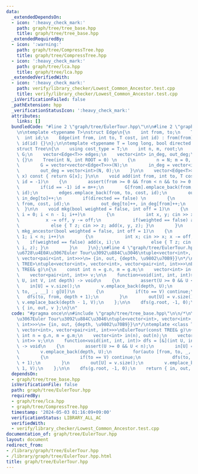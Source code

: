 ```yaml
---
data:
  _extendedDependsOn:
  - icon: ':heavy_check_mark:'
    path: graph/tree/tree_base.hpp
    title: graph/tree/tree_base.hpp
  _extendedRequiredBy:
  - icon: ':warning:'
    path: graph/tree/CompressTree.hpp
    title: graph/tree/CompressTree.hpp
  - icon: ':heavy_check_mark:'
    path: graph/tree/lca.hpp
    title: graph/tree/lca.hpp
  _extendedVerifiedWith:
  - icon: ':heavy_check_mark:'
    path: verify/library_checker/Lowest_Common_Ancestor.test.cpp
    title: verify/library_checker/Lowest_Common_Ancestor.test.cpp
  _isVerificationFailed: false
  _pathExtension: hpp
  _verificationStatusIcon: ':heavy_check_mark:'
  attributes:
    links: []
  bundledCode: "#line 2 \"graph/tree/EulerTour.hpp\"\n\n#line 2 \"graph/tree/tree_base.hpp\"\
    \n\ntemplate <typename T>\nstruct Edge\n{\n    int from, to;\n    T cost;\n  \
    \  int id;\n    Edge(int from, int to, T cost, int id) : from(from), to(to), cost(cost),\
    \ id(id) {}\n};\n\ntemplate <typename T = long long, bool directed = false>\n\
    struct Tree\n{\n    using cost_type = T;\n    int n, m, root;\n    vector<vector<Edge<T>>>\
    \ G;\n    vector<Edge<T>> edges;\n    vector<int> in_deg, out_deg;\n\n    Tree()\
    \ {}\n    Tree(int N, int ROOT = 0) \n    {\n        n = N; m = 0, root = ROOT;\n\
    \        G = vector<vector<Edge<T>>>(N);\n        in_deg = vector<int>(N, 0);\n\
    \        out_deg = vector<int>(N, 0);\n    }\n\n    vector<Edge<T>> operator[](int\
    \ x) const { return G[x]; }\n\n    void add(int from, int to, T cost = 1, int\
    \ id = -1)\n    {\n        assert(from >= 0 && from < n && to >= 0 && to < n);\n\
    \        if(id == -1) id = m++;\n        G[from].emplace_back(from, to, cost,\
    \ id);\n        edges.emplace_back(from, to, cost, id);\n        out_deg[from]++,\
    \ in_deg[to]++;\n        if(directed == false) \n        {\n            G[to].emplace_back(to,\
    \ from, cost, id);\n            out_deg[to]++, in_deg[from]++;\n        }\n  \
    \  }\n\n    void mkg(bool weighted = false, int off = 1)\n    {\n        for(int\
    \ i = 0; i < n - 1; i++)\n        {\n            int x, y; cin >> x >> y;\n  \
    \          x -= off, y -= off;\n            if(weighted == false) add(x, y);\n\
    \            else { T z; cin >> z; add(x, y, z); }\n        }\n    }\n\n    void\
    \ mkg_ancestor(bool weighted = false, int off = 1)\n    {\n        for(int i =\
    \ 1; i < n; i++)\n        {\n            int x; cin >> x; x -= off;\n        \
    \    if(weighted == false) add(x, i);\n            else { T z; cin >> z; add(x,\
    \ i, z); }\n        }\n    }\n};\n#line 4 \"graph/tree/EulerTour.hpp\"\n\n/*\n\
    \u6728\u4E0A\u3067Euler Tour\u3092\u884C\u3046\ntuple<vector<int>, vector<int>,\
    \ vector<pair<int, int>>>\n= {in, out, {depth, \u9802\u70B9}}\n*/\ntemplate <class\
    \ TREE>\ntuple<vector<int>, vector<int>, vector<pair<int, int>>>\nEulerTour(const\
    \ TREE& g)\n{\n    const int n = g.n, m = g.m;\n    vector<int> in(n), out(n);\n\
    \    vector<pair<int, int>> v;\n\n    function<void(int, int, int)> dfs = [&](int\
    \ U, int V, int depth) -> void\n    {\n        assert(U >= 0 && U < n);\n    \
    \    in[U] = v.size();\n        v.emplace_back(depth, U);\n        for(auto [from,\
    \ to, _, __] : g[U])\n        {\n            if(to == V) continue;\n         \
    \   dfs(to, from, depth + 1);\n        }\n        out[U] = v.size();\n       \
    \ v.emplace_back(depth - 1, V);\n    };\n\n    dfs(g.root, -1, 0);\n    return\
    \ { in, out, v };\n}\n"
  code: "#pragma once\n\n#include \"graph/tree/tree_base.hpp\"\n\n/*\n\u6728\u4E0A\
    \u3067Euler Tour\u3092\u884C\u3046\ntuple<vector<int>, vector<int>, vector<pair<int,\
    \ int>>>\n= {in, out, {depth, \u9802\u70B9}}\n*/\ntemplate <class TREE>\ntuple<vector<int>,\
    \ vector<int>, vector<pair<int, int>>>\nEulerTour(const TREE& g)\n{\n    const\
    \ int n = g.n, m = g.m;\n    vector<int> in(n), out(n);\n    vector<pair<int,\
    \ int>> v;\n\n    function<void(int, int, int)> dfs = [&](int U, int V, int depth)\
    \ -> void\n    {\n        assert(U >= 0 && U < n);\n        in[U] = v.size();\n\
    \        v.emplace_back(depth, U);\n        for(auto [from, to, _, __] : g[U])\n\
    \        {\n            if(to == V) continue;\n            dfs(to, from, depth\
    \ + 1);\n        }\n        out[U] = v.size();\n        v.emplace_back(depth -\
    \ 1, V);\n    };\n\n    dfs(g.root, -1, 0);\n    return { in, out, v };\n}"
  dependsOn:
  - graph/tree/tree_base.hpp
  isVerificationFile: false
  path: graph/tree/EulerTour.hpp
  requiredBy:
  - graph/tree/lca.hpp
  - graph/tree/CompressTree.hpp
  timestamp: '2024-05-03 01:16:09+09:00'
  verificationStatus: LIBRARY_ALL_AC
  verifiedWith:
  - verify/library_checker/Lowest_Common_Ancestor.test.cpp
documentation_of: graph/tree/EulerTour.hpp
layout: document
redirect_from:
- /library/graph/tree/EulerTour.hpp
- /library/graph/tree/EulerTour.hpp.html
title: graph/tree/EulerTour.hpp
---
```

